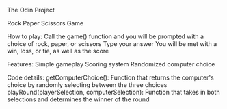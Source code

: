 The Odin Project

Rock Paper Scissors Game

How to play:
Call the game() function and you will be prompted with a choice of rock, paper, or scissors
Type your answer
You will be met with a win, loss, or tie, as well as the score

Features:
Simple gameplay
Scoring system
Randomized computer choice

Code details:
getComputerChoice(): Function that returns the computer's choice by randomly selecting between the three choices
playRound(playerSelection, computerSelection): Function that takes in both selections and determines the winner of the round